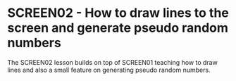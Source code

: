 # SCREEN02 - How to draw lines to the screen and generate pseudo random numbers

The SCREEN02 lesson builds on top of SCREEN01 teaching how to draw lines and also a small feature on generating pseudo random numbers.